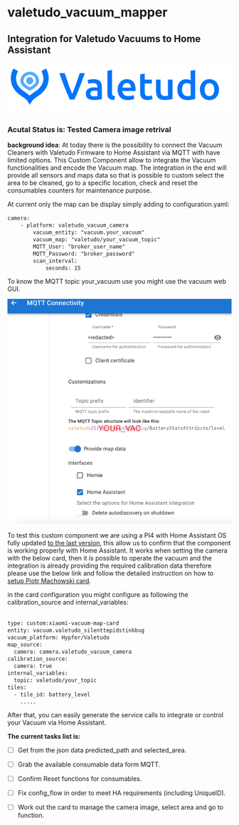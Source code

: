 # valetudo_vacuum_mapper
## Integration for Valetudo Vacuums to Home Assistant
<div align="center">
    <a href="https://valetudo.cloud/pages/general/newcomer-guide.html">
    <img src="img_1.png">
    </a>
</div>

### Acutal Status is: Tested Camera image retrival


**background idea**:
At today there is the possibility to connect the Vacuum Cleaners with Valetudo Firmware to Home Assistant via MQTT with have limited options. 
This Custom Component allow to integrate the Vacuum functionalities and encode the Vacuum map. 
The integration in the end will provide all sensors and maps data so that is possible to custom select the area to be cleaned, 
go to a specific location, check and reset the consumables counters for maintenance purpose. 

At current only the map can be display simply adding to configuration.yaml:

```
camera:
    - platform: valetudo_vacuum_camera
        vacuum_entity: "vacuum.your_vacuum"
        vacuum_map: "valetudo/your_vacuum_topic"
        MQTT_User: "broker_user_name"
        MQTT_Password: "broker_password"
        scan_interval:
            seconds: 15
```

To know the MQTT topic your_vacuum use you might use the vacuum web GUI.
<div align="center">
  <img src="img.png" alt="Valetudo Connections Setting Menu">
</div>

To test this custom component we are using a PI4 with Home Assistant OS fully updated [to the last version](https://www.home-assistant.io/faq/release/), this allow
us to confirm that the component is working properly with Home Assistant.
It works when setting the camera with the below card, then it is possible to operate the vacuum and the integration is 
already providing the required calibration data therefore please use
the below link and follow the detailed instruction on how to [setup Piotr Machowski card]( 
https://github.com/PiotrMachowski/lovelace-xiaomi-vacuum-map-card/tree/master).


in the card configuration you might configure as following the 
calibration_source and internal_variables:
```

type: custom:xiaomi-vacuum-map-card
entity: vacuum.valetudo_silenttepidstinkbug
vacuum_platform: Hypfer/Valetudo
map_source:
  camera: camera.valetudo_vacuum_camera
calibration_source:
  camera: true
internal_variables:
  topic: valetudo/your_topic
tiles:
  - tile_id: battery_level
    .....

```
 
After that, you can easily generate the service calls to integrate or control
your Vacuum via Home Assistant. 

**The current tasks list is:**
- [ ] Get from the json data predicted_path and selected_area. 
- [ ] Grab the available consumable data form MQTT.
- [ ] Confirm Reset functions for consumables.
- [ ] Fix config_flow in order to meet HA requirements (including UniqueID).
- [ ] Work out the card to manage the camera image, select area and go to function.

